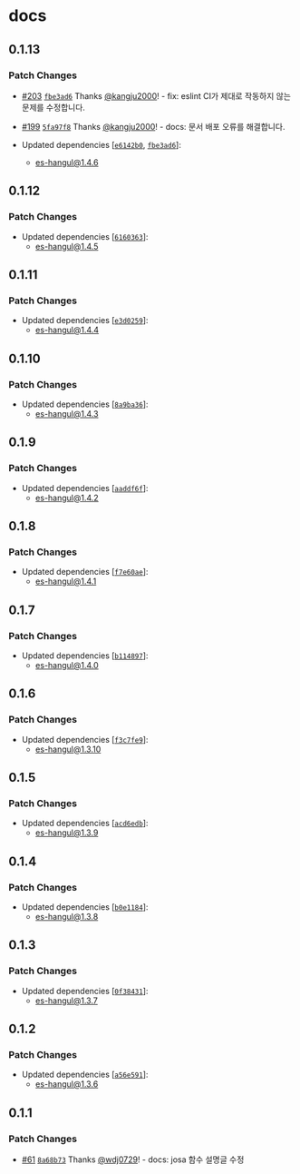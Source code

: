 # docs

## 0.1.13

### Patch Changes

- [#203](https://github.com/toss/es-hangul/pull/203) [`fbe3ad6`](https://github.com/toss/es-hangul/commit/fbe3ad67f4bd796773f60f0ab04359135b03d414) Thanks [@kangju2000](https://github.com/kangju2000)! - fix: eslint CI가 제대로 작동하지 않는 문제를 수정합니다.

- [#199](https://github.com/toss/es-hangul/pull/199) [`5fa97f8`](https://github.com/toss/es-hangul/commit/5fa97f825deaec03c42a9842a06ee262d0a8fd87) Thanks [@kangju2000](https://github.com/kangju2000)! - docs: 문서 배포 오류를 해결합니다.

- Updated dependencies [[`e6142b0`](https://github.com/toss/es-hangul/commit/e6142b04159133dbcab6f2771baa88adf7aa4a45), [`fbe3ad6`](https://github.com/toss/es-hangul/commit/fbe3ad67f4bd796773f60f0ab04359135b03d414)]:
  - es-hangul@1.4.6

## 0.1.12

### Patch Changes

- Updated dependencies [[`6160363`](https://github.com/toss/es-hangul/commit/6160363abea439cb2e320704fdb6b7b503b28961)]:
  - es-hangul@1.4.5

## 0.1.11

### Patch Changes

- Updated dependencies [[`e3d0259`](https://github.com/toss/es-hangul/commit/e3d0259561a0e14df13e1aea31ecc3c5c8253150)]:
  - es-hangul@1.4.4

## 0.1.10

### Patch Changes

- Updated dependencies [[`8a9ba36`](https://github.com/toss/es-hangul/commit/8a9ba364aa5debae204028b4b1cf1b2568575c0e)]:
  - es-hangul@1.4.3

## 0.1.9

### Patch Changes

- Updated dependencies [[`aaddf6f`](https://github.com/toss/es-hangul/commit/aaddf6f91a9c82a939cf333d29cdd875b358e8cd)]:
  - es-hangul@1.4.2

## 0.1.8

### Patch Changes

- Updated dependencies [[`f7e60ae`](https://github.com/toss/es-hangul/commit/f7e60aeca9f315ac1e34eba0a1f8a82f55d79956)]:
  - es-hangul@1.4.1

## 0.1.7

### Patch Changes

- Updated dependencies [[`b114897`](https://github.com/toss/es-hangul/commit/b1148973e6c2b640ce528fc8ba4b8e2e034b90de)]:
  - es-hangul@1.4.0

## 0.1.6

### Patch Changes

- Updated dependencies [[`f3c7fe9`](https://github.com/toss/es-hangul/commit/f3c7fe9f73138b932af817b8ac925d54c3283151)]:
  - es-hangul@1.3.10

## 0.1.5

### Patch Changes

- Updated dependencies [[`acd6edb`](https://github.com/toss/es-hangul/commit/acd6edb1d8aadced517f6b57a49c01152ff19d0a)]:
  - es-hangul@1.3.9

## 0.1.4

### Patch Changes

- Updated dependencies [[`b0e1184`](https://github.com/toss/es-hangul/commit/b0e1184204be0cb9f3c13937888c83c8a94e7ca6)]:
  - es-hangul@1.3.8

## 0.1.3

### Patch Changes

- Updated dependencies [[`0f38431`](https://github.com/toss/es-hangul/commit/0f38431ee611cb89c7e121fd02ab34f749a0c386)]:
  - es-hangul@1.3.7

## 0.1.2

### Patch Changes

- Updated dependencies [[`a56e591`](https://github.com/toss/es-hangul/commit/a56e5913bec1e0bb6d1462192ee01d14a00449d5)]:
  - es-hangul@1.3.6

## 0.1.1

### Patch Changes

- [#61](https://github.com/toss/es-hangul/pull/61) [`8a68b73`](https://github.com/toss/es-hangul/commit/8a68b739c4fc9d3762b711a39fe5a7820e34d13e) Thanks [@wdj0729](https://github.com/wdj0729)! - docs: josa 함수 설명글 수정
